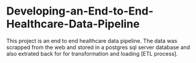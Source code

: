 # Developing-an-End-to-End-Healthcare-Data-Pipeline
This project is an end to end healthcare data pipeline. The data was scrapped from the web and stored in a postgres sql server database and also extrated back for for transformation and loading [ETL process].
